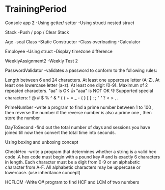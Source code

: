 # TrainingPeriod

Console app 2
-Using getter/ setter
-Using struct/ nested struct

Stack
-Push / pop / Clear Stack

Age
-seal Class
-Static Constructor
-Class overloading
-Calculator

Employee
-Using struct
-Display timezone difference

WeeklyAssignment2
-Weekly Test 2

PasswordValidator
-validates a password to conform to the following rules:

Length between 6 and 24 characters.
At least one uppercase letter (A-Z).
At least one lowercase letter (a-z).
At least one digit (0-9).
Maximum of 2 repeated characters.
"aa" is OK 👍
"aaa" is NOT OK 👎
Supported special characters:
! @ # $ % ^ & * ( ) + = _ - { } [ ] : ; " ' ? < > , .

PrimeNumber
-write a program to find a prime number between 1 to 100 , then reverse the number if the reverse number is also a prime one , then store the number

DayToSecond
-find out the total number of days and sessions you have joined till now then convert the total time into seconds.

Using boxing and unboxing concept

CheckHex
-write a program  that determines whether a string is a valid hex code .A hex code must begin with a pound key # and is exactly 6 characters in length. Each character must be a digit from 0-9 or an alphabetic character from A-F. All alphabetic characters may be uppercase or lowercase.
(use inheritance concept)

HCFLCM
-Write C# program to find HCF and LCM of two numbers




